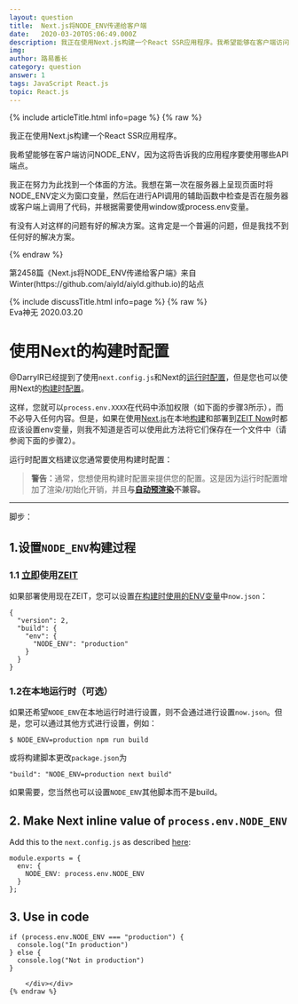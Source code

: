 ```yaml
---
layout: question
title:  Next.js将NODE_ENV传递给客户端
date:   2020-03-20T05:06:49.000Z
description: 我正在使用Next.js构建一个React SSR应用程序。我希望能够在客户端访问NODE_ENV，因为这将告诉我的应用程序要使用哪些API端点。...
img: 
author: 路易番长
category: question
answer: 1
tags: JavaScript React.js
topic: React.js
---
```

<div class="article-root">
  <div class="article">
    {% include articleTitle.html info=page %}
    {% raw %}
    <div class="article-content"><p><font style="vertical-align: inherit;"><font style="vertical-align: inherit;">我正在使用Next.js构建一个React SSR应用程序。</font></font></p>

<p><font style="vertical-align: inherit;"><font style="vertical-align: inherit;">我希望能够在客户端访问NODE_ENV，因为这将告诉我的应用程序要使用哪些API端点。</font></font></p>

<p><font style="vertical-align: inherit;"><font style="vertical-align: inherit;">我正在努力为此找到一个体面的方法。</font><font style="vertical-align: inherit;">我想在第一次在服务器上呈现页面时将NODE_ENV定义为窗口变量，然后在进行API调用的辅助函数中检查是否在服务器或客户端上调用了代码，并根据需要使用window或process.env变量。</font></font></p>

<p><font style="vertical-align: inherit;"><font style="vertical-align: inherit;">有没有人对这样的问题有好的解决方案。</font><font style="vertical-align: inherit;">这肯定是一个普遍的问题，但是我找不到任何好的解决方案。</font></font></p></div>
    {% endraw %}
  </div>
  <p class="winter_mark">第2458篇《Next.js将NODE_ENV传递给客户端》来自Winter(https://github.com/aiyld/aiyld.github.io)的站点</p>
  <div class="discuss-wrapper">
    {% include discussTitle.html info=page %}
    {% raw %}
    <div class="discuss-item">
        <div class="discuss-parent">
          <div class="discuss-meta">
            <span class="discuss-user">Eva神无</span>
            <span class="discuss-time">2020.03.20</span>
          </div>
          <div class="discuss-comment"><h1><font style="vertical-align: inherit;"><font style="vertical-align: inherit;">使用Next的构建时配置</font></font></h1>

<p><font style="vertical-align: inherit;"><font style="vertical-align: inherit;">@DarrylR已经提到了使用</font></font><code>next.config.js</code><font style="vertical-align: inherit;"><font style="vertical-align: inherit;">和Next的</font></font><a href="https://github.com/zeit/next.js#runtime-configuration" rel="noreferrer"><font style="vertical-align: inherit;"><font style="vertical-align: inherit;">运行时配置</font></font></a><font style="vertical-align: inherit;"><font style="vertical-align: inherit;">，但是您也可以使用Next的</font></font><a href="https://github.com/zeit/next.js#build-time-configuration" rel="noreferrer"><font style="vertical-align: inherit;"><font style="vertical-align: inherit;">构建时配置</font></font></a><font style="vertical-align: inherit;"><font style="vertical-align: inherit;">。</font></font></p>

<p><font style="vertical-align: inherit;"><font style="vertical-align: inherit;">这样，您就可以</font></font><code>process.env.XXXX</code><font style="vertical-align: inherit;"><font style="vertical-align: inherit;">在代码中添加权限（如下面的步骤3所示），而不必导入任何内容。</font><font style="vertical-align: inherit;">但是，如果在使用</font></font><a href="https://nextjs.org" rel="noreferrer"><font style="vertical-align: inherit;"><font style="vertical-align: inherit;">Next.js</font></font></a><font style="vertical-align: inherit;"><font style="vertical-align: inherit;">在</font><font style="vertical-align: inherit;">本地</font><a href="https://nextjs.org" rel="noreferrer"><font style="vertical-align: inherit;">构建</font></a><font style="vertical-align: inherit;">和部署到</font></font><a href="https://zeit.co/now" rel="noreferrer"><font style="vertical-align: inherit;"><font style="vertical-align: inherit;">ZEIT Now</font></font></a><font style="vertical-align: inherit;"><font style="vertical-align: inherit;">时</font><font style="vertical-align: inherit;">都应该设置env变量</font><font style="vertical-align: inherit;">，则我不知道是否可以使用此方法将它们保存在一个文件中（请参阅下面的步骤2）。</font></font></p>

<p><font style="vertical-align: inherit;"><font style="vertical-align: inherit;">运行时配置文档建议您通常要使用构建时配置：</font></font></p>

<blockquote>
  <p><strong><font style="vertical-align: inherit;"><font style="vertical-align: inherit;">警告：</font></font></strong><font style="vertical-align: inherit;"><font style="vertical-align: inherit;">通常，您想使用构建时配置来提供您的配置。</font><font style="vertical-align: inherit;">这是因为运行时配置增加了渲染/初始化开销，并且</font></font><strong><font style="vertical-align: inherit;"><font style="vertical-align: inherit;">与</font></font><a href="https://github.com/zeit/next.js#automatic-prerendering" rel="noreferrer"><font style="vertical-align: inherit;"><font style="vertical-align: inherit;">自动预渲染</font></font></a><font style="vertical-align: inherit;"><font style="vertical-align: inherit;">不兼容</font><font style="vertical-align: inherit;">。</font></font></strong></p>
</blockquote>

<hr>

<p><font style="vertical-align: inherit;"><font style="vertical-align: inherit;">脚步：</font></font></p>

<h2><font style="vertical-align: inherit;"><font style="vertical-align: inherit;">1.设置</font></font><code>NODE_ENV</code><font style="vertical-align: inherit;"><font style="vertical-align: inherit;">构建过程</font></font></h2>

<h3><font style="vertical-align: inherit;"><font style="vertical-align: inherit;">1.1 </font><a href="https://zeit.co/now" rel="noreferrer"><font style="vertical-align: inherit;">立即</font></a><font style="vertical-align: inherit;">使用</font></font><a href="https://zeit.co/now" rel="noreferrer"><font style="vertical-align: inherit;"><font style="vertical-align: inherit;">ZEIT</font></font></a></h3>

<p><font style="vertical-align: inherit;"><font style="vertical-align: inherit;">如果部署使用现在ZEIT，您可以设置</font></font><a href="https://zeit.co/docs/v2/advanced/configuration#build.env" rel="noreferrer"><font style="vertical-align: inherit;"><font style="vertical-align: inherit;">在构建时使用的ENV变量</font></font></a><font style="vertical-align: inherit;"><font style="vertical-align: inherit;">中</font></font><code>now.json</code><font style="vertical-align: inherit;"><font style="vertical-align: inherit;">：</font></font></p>

<pre class="lang-json prettyprint-override"><code>{<font></font>
  "version": 2,<font></font>
  "build": {<font></font>
    "env": {<font></font>
      "NODE_ENV": "production"<font></font>
    }<font></font>
  }<font></font>
}<font></font>
</code></pre>

<h3><font style="vertical-align: inherit;"><font style="vertical-align: inherit;">1.2在本地运行时（可选）</font></font></h3>

<p><font style="vertical-align: inherit;"><font style="vertical-align: inherit;">如果还希望</font></font><code>NODE_ENV</code><font style="vertical-align: inherit;"><font style="vertical-align: inherit;">在本地运行时进行设置，则不会通过进行设置</font></font><code>now.json</code><font style="vertical-align: inherit;"><font style="vertical-align: inherit;">。</font><font style="vertical-align: inherit;">但是，您可以通过其他方式进行设置，例如：</font></font></p>

<pre><code>$ NODE_ENV=production npm run build
</code></pre>

<p><font style="vertical-align: inherit;"><font style="vertical-align: inherit;">或将构建脚本更改</font></font><code>package.json</code><font style="vertical-align: inherit;"><font style="vertical-align: inherit;">为</font></font></p>

<pre><code>"build": "NODE_ENV=production next build"
</code></pre>

<p><font style="vertical-align: inherit;"><font style="vertical-align: inherit;">如果需要，您当然也可以设置</font></font><code>NODE_ENV</code><font style="vertical-align: inherit;"><font style="vertical-align: inherit;">其他脚本而不是build。</font></font></p>

<h2>2. Make Next inline value of <code>process.env.NODE_ENV</code></h2>

<p>Add this to the <code>next.config.js</code> as described <a href="https://github.com/zeit/next.js#runtime-configuration" rel="noreferrer">here</a>:</p>

<pre class="lang-js prettyprint-override"><code>module.exports = {<font></font>
  env: {<font></font>
    NODE_ENV: process.env.NODE_ENV<font></font>
  }<font></font>
};<font></font>
</code></pre>

<h2>3. Use in code</h2>

<pre class="lang-js prettyprint-override"><code>if (process.env.NODE_ENV === "production") {<font></font>
  console.log("In production")<font></font>
} else {<font></font>
  console.log("Not in production")<font></font>
}<font></font>
</code></pre></div>
        </div></div>
    {% endraw %}
  </div>
<div>

